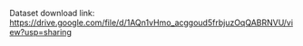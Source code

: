 Dataset download link:
https://drive.google.com/file/d/1AQn1vHmo_acggoud5frbjuzOqQABRNVU/view?usp=sharing